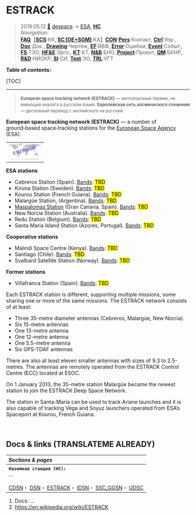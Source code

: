 # ESTRACK
> 2019.05.12 [🚀](../../index/index.md) [despace](index.md) → [ESA](contact/esa.md), **[НС](scs.md)**  
> *Navigation:*  
> **[FAQ](faq.md)**【**[SCS](scs.md)**·КК, **[SC (OE+SGM)](sc.md)**·КА】**[CON](contact.md)·[Pers](person.md)**·Контакт, **[Ctrl](control.md)**·Упр., **[Doc](doc.md)**·Док., **[Drawing](drawing.md)**·Чертёж, **[EF](ef.md)**·ВВФ, **[Error](error.md)**·Ошибки, **[Event](event.md)**·Событ., **[FS](fs.md)**·ТЭО, **[HF&E](hfe.md)**·Эрго., **[KT](kt.md)**·КТ, **[N&B](nnb.md)**·БНО, **[Project](project.md)**·Проект, **[QM](qm.md)**·БКНР, **[R&D](rnd.md)**·НИОКР, **[SI](si.md)**·СИ, **[Test](test.md)**·ЭО, **[TRL](trl.md)**·УГТ

**Table of contents:**

[TOC]

---

> <small>**European space tracking network (ESTRACK)** — англоязычный термин, не имеющий аналога в русском языке. **Европейская сеть космического слежения** — дословный перевод с английского на русский.</small>

**European space tracking network (ESTRACK)** — a number of ground‑based space‑tracking stations for the [European Space Agency](contact/esa.md) (ESA).

| |
|:-|
|[![](f/gs/estrack_pic1_thumb.webp)](f/gs/estrack_pic1.webp)|

**ESA stations**

   - Cebreros Station (Spain). [Bands](comms.md): <mark>TBD</mark>
   - Kiruna Station (Sweden). [Bands](comms.md): <mark>TBD</mark>
   - Kourou Station (French Guiana). [Bands](comms.md): <mark>TBD</mark>
   - Malargüe Station, (Argentina). [Bands](comms.md): <mark>TBD</mark>
   - [Maspalomas Station](maspalomas_station.md) (Gran Canaria, Spain). [Bands](comms.md): <mark>TBD</mark>
   - New Norcia Station (Australia). [Bands](comms.md): <mark>TBD</mark>
   - Redu Station (Belgium). [Bands](comms.md): <mark>TBD</mark>
   - Santa Maria Island Station (Azores, Portugal). [Bands](comms.md): <mark>TBD</mark>

**Cooperative stations**

   - Malindi Space Centre (Kenya). [Bands](comms.md): <mark>TBD</mark>
   - Santiago (Chile). [Bands](comms.md): <mark>TBD</mark>
   - Svalbard Satellite Station (Norway). [Bands](comms.md): <mark>TBD</mark>

**Former stations**

   - Villafranca Station (Spain). [Bands](comms.md): <mark>TBD</mark>

Each ESTRACK station is different, supporting multiple missions, some sharing one or more of the same missions. The ESTRACK network consists of at least:

   - Three 35-metre diameter antennas (Cebreros, Malargüe, New Norcia).
   - Six 15-metre antennas
   - One 13-metre antenna
   - One 12-metre antenna
   - One 5.5-metre antenna
   - Six GPS-TDAF antennas

There are also at least eleven smaller antennas with sizes of 9.3 to 2.5-metres. The antennas are remotely operated from the ESTRACK Control Centre (ECC) located at ESOC.

On 1 January 2013, the 35-metre station Malargüe became the newest station to join the ESTRACK Deep Space Network.

The station in Santa-Maria can be used to track Ariane launches and it is also capable of tracking Vega and Soyuz launchers operated from ESA’s Spaceport at Kourou, French Guiana.



<p style="page-break-after:always"> </p>

## Docs & links (TRANSLATEME ALREADY)
|*Sections & pages*|
|:-|
|**`Наземная станция (НС):`**<br> … <br><br> [CDSN](cdsn.md)・ [DSN](dsn.md)・ [ESTRACK](estrack.md)・ [IDSN](idsn.md)・ [SSC_GGSN](ssc_ggsn.md)・ [UDSC](udsc.md)|

   1. Docs: …
   1. <https://en.wikipedia.org/wiki/ESTRACK>

